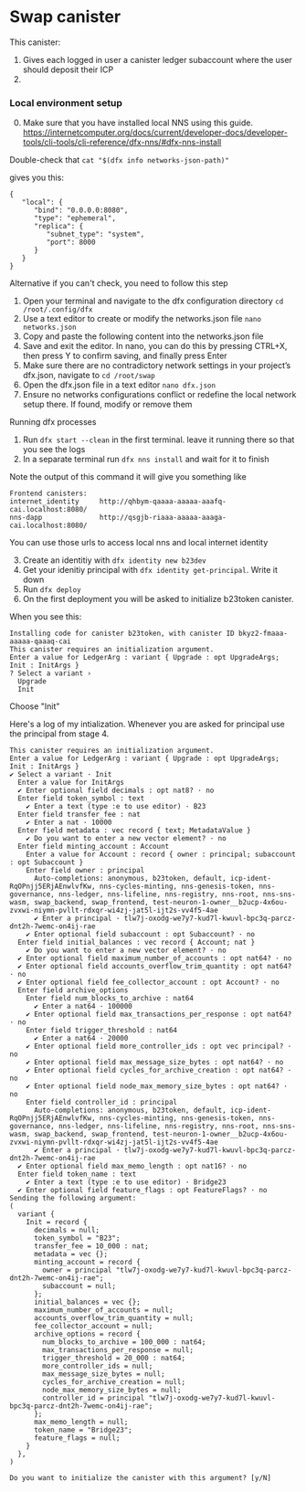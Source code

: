 # Swap canister

This canister:

1. Gives each logged in user a canister ledger subaccount where the user should deposit their ICP
2.

### Local environment setup

0. Make sure that you have installed local NNS using this guide. https://internetcomputer.org/docs/current/developer-docs/developer-tools/cli-tools/cli-reference/dfx-nns/#dfx-nns-install

Double-check that `cat "$(dfx info networks-json-path)"`

gives you this:

```
{
   "local": {
      "bind": "0.0.0.0:8080",
      "type": "ephemeral",
      "replica": {
         "subnet_type": "system",
         "port": 8000
      }
   }
}
```

Alternative if you can't check, you need to follow this step 

1. Open your terminal and navigate to the dfx configuration directory `cd /root/.config/dfx`
2. Use a text editor to create or modify the networks.json file `nano networks.json`
3. Copy and paste the following content into the networks.json file 
4. Save and exit the editor. In nano, you can do this by pressing CTRL+X, then press Y to confirm saving, and finally press Enter
5. Make sure there are no contradictory network settings in your project’s dfx.json, navigate to `cd /root/swap`
6. Open the dfx.json file in a text editor `nano dfx.json`
7. Ensure no networks configurations conflict or redefine the local network setup there. If found, modify or remove them



Running dfx processes
1. Run `dfx start --clean` in the first terminal. leave it running there so that you see the logs
2. In a separate terminal run `dfx nns install` and wait for it to finish

Note the output of this command it will give you something like

```
Frontend canisters:
internet_identity     http://qhbym-qaaaa-aaaaa-aaafq-cai.localhost:8080/
nns-dapp              http://qsgjb-riaaa-aaaaa-aaaga-cai.localhost:8080/

```

You can use those urls to access local nns and local internet identity

3. Create an identitiy with `dfx identity new b23dev`
4. Get your idenitiy principal with `dfx identity get-principal`. Write it down
5. Run `dfx deploy`
6. On the first deployment you will be asked to initialize b23token canister.

When you see this:

```
Installing code for canister b23token, with canister ID bkyz2-fmaaa-aaaaa-qaaaq-cai
This canister requires an initialization argument.
Enter a value for LedgerArg : variant { Upgrade : opt UpgradeArgs; Init : InitArgs }
? Select a variant ›
  Upgrade
  Init
```

Choose "Init"

Here's a log of my intialization. Whenever you are asked for principal use the principal from stage 4.

```
This canister requires an initialization argument.
Enter a value for LedgerArg : variant { Upgrade : opt UpgradeArgs; Init : InitArgs }
✔ Select a variant · Init
  Enter a value for InitArgs
  ✔ Enter optional field decimals : opt nat8? · no
  Enter field token_symbol : text
    ✔ Enter a text (type :e to use editor) · B23
  Enter field transfer_fee : nat
    ✔ Enter a nat · 10000
  Enter field metadata : vec record { text; MetadataValue }
    ✔ Do you want to enter a new vector element? · no
  Enter field minting_account : Account
    Enter a value for Account : record { owner : principal; subaccount : opt Subaccount }
    Enter field owner : principal
      Auto-completions: anonymous, b23token, default, icp-ident-RqOPnjj5ERjAEnwlvfKw, nns-cycles-minting, nns-genesis-token, nns-governance, nns-ledger, nns-lifeline, nns-registry, nns-root, nns-sns-wasm, swap_backend, swap_frontend, test-neuron-1-owner__b2ucp-4x6ou-zvxwi-niymn-pvllt-rdxqr-wi4zj-jat5l-ijt2s-vv4f5-4ae
      ✔ Enter a principal · tlw7j-oxodg-we7y7-kud7l-kwuvl-bpc3q-parcz-dnt2h-7wemc-on4ij-rae
    ✔ Enter optional field subaccount : opt Subaccount? · no
  Enter field initial_balances : vec record { Account; nat }
    ✔ Do you want to enter a new vector element? · no
  ✔ Enter optional field maximum_number_of_accounts : opt nat64? · no
  ✔ Enter optional field accounts_overflow_trim_quantity : opt nat64? · no
  ✔ Enter optional field fee_collector_account : opt Account? · no
  Enter field archive_options
    Enter field num_blocks_to_archive : nat64
      ✔ Enter a nat64 · 100000
    ✔ Enter optional field max_transactions_per_response : opt nat64? · no
    Enter field trigger_threshold : nat64
      ✔ Enter a nat64 · 20000
    ✔ Enter optional field more_controller_ids : opt vec principal? · no
    ✔ Enter optional field max_message_size_bytes : opt nat64? · no
    ✔ Enter optional field cycles_for_archive_creation : opt nat64? · no
    ✔ Enter optional field node_max_memory_size_bytes : opt nat64? · no
    Enter field controller_id : principal
      Auto-completions: anonymous, b23token, default, icp-ident-RqOPnjj5ERjAEnwlvfKw, nns-cycles-minting, nns-genesis-token, nns-governance, nns-ledger, nns-lifeline, nns-registry, nns-root, nns-sns-wasm, swap_backend, swap_frontend, test-neuron-1-owner__b2ucp-4x6ou-zvxwi-niymn-pvllt-rdxqr-wi4zj-jat5l-ijt2s-vv4f5-4ae
      ✔ Enter a principal · tlw7j-oxodg-we7y7-kud7l-kwuvl-bpc3q-parcz-dnt2h-7wemc-on4ij-rae
  ✔ Enter optional field max_memo_length : opt nat16? · no
  Enter field token_name : text
    ✔ Enter a text (type :e to use editor) · Bridge23
  ✔ Enter optional field feature_flags : opt FeatureFlags? · no
Sending the following argument:
(
  variant {
    Init = record {
      decimals = null;
      token_symbol = "B23";
      transfer_fee = 10_000 : nat;
      metadata = vec {};
      minting_account = record {
        owner = principal "tlw7j-oxodg-we7y7-kud7l-kwuvl-bpc3q-parcz-dnt2h-7wemc-on4ij-rae";
        subaccount = null;
      };
      initial_balances = vec {};
      maximum_number_of_accounts = null;
      accounts_overflow_trim_quantity = null;
      fee_collector_account = null;
      archive_options = record {
        num_blocks_to_archive = 100_000 : nat64;
        max_transactions_per_response = null;
        trigger_threshold = 20_000 : nat64;
        more_controller_ids = null;
        max_message_size_bytes = null;
        cycles_for_archive_creation = null;
        node_max_memory_size_bytes = null;
        controller_id = principal "tlw7j-oxodg-we7y7-kud7l-kwuvl-bpc3q-parcz-dnt2h-7wemc-on4ij-rae";
      };
      max_memo_length = null;
      token_name = "Bridge23";
      feature_flags = null;
    }
  },
)

Do you want to initialize the canister with this argument? [y/N]
```
